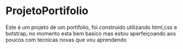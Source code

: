 # ProjetoPortifolio

Este é um projeto de um portifolio, foi construido utilizando html,css e botstrap, no momento esta bem basico
mas estou aperfeiçoando aos poucos com tecnicas novas que vou aprendendo

